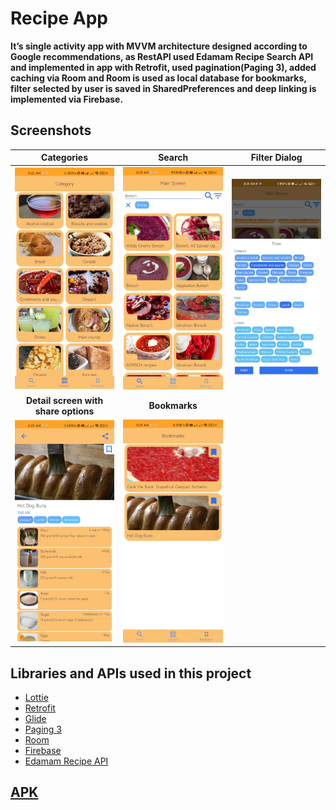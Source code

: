 Recipe App
======

**It’s single activity app with MVVM architecture designed according to Google recommendations, as RestAPI used Edamam
Recipe Search API and implemented in app with Retrofit, used pagination(Paging 3), added caching via Room and Room is
used as local database for bookmarks, filter selected by user is saved in SharedPreferences and deep linking is
implemented via Firebase.**


Screenshots
-----------

|                     Categories                     |                       Search                       |                  Filter Dialog                   |
|:--------------------------------------------------:|:--------------------------------------------------:|:------------------------------------------------:|
| <img src="screenshots/category.jpg" width="250" /> |  <img src="screenshots/search.jpg" width="250" />  | <img src="screenshots/filter.jpg" width="250" /> |
|        __Detail screen with share options__        |                   __Bookmarks__                    |                                                  |
|  <img src="screenshots/detail.jpg" width="250" />  | <img src="screenshots/bookmark.jpg" width="250" /> |                                                  |

Libraries and APIs used in this project
------------------------------

* [Lottie][2]
* [Retrofit][3]
* [Glide][4]
* [Paging 3][5]
* [Room][6]
* [Firebase][7]
* [Edamam Recipe API][8]

[APK][1]
-------

[1]: ./RecipeApp_1.0.0.apk
[2]: https://github.com/airbnb/lottie-android
[3]: https://square.github.io/retrofit/
[4]: https://github.com/bumptech/glide
[5]: https://developer.android.com/topic/libraries/architecture/paging/v3-overview
[6]: https://developer.android.com/training/data-storage/room
[7]: https://firebase.google.com/products/dynamic-links
[8]: https://developer.edamam.com/edamam-docs-recipe-api
